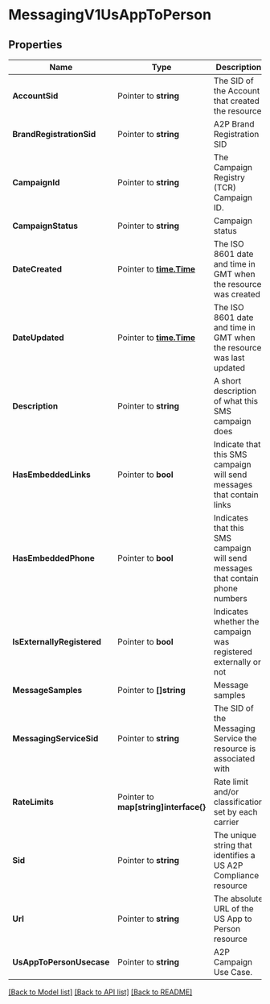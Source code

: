 # MessagingV1UsAppToPerson

## Properties

Name | Type | Description | Notes
------------ | ------------- | ------------- | -------------
**AccountSid** | Pointer to **string** | The SID of the Account that created the resource |
**BrandRegistrationSid** | Pointer to **string** | A2P Brand Registration SID |
**CampaignId** | Pointer to **string** | The Campaign Registry (TCR) Campaign ID. |
**CampaignStatus** | Pointer to **string** | Campaign status |
**DateCreated** | Pointer to [**time.Time**](time.Time.md) | The ISO 8601 date and time in GMT when the resource was created |
**DateUpdated** | Pointer to [**time.Time**](time.Time.md) | The ISO 8601 date and time in GMT when the resource was last updated |
**Description** | Pointer to **string** | A short description of what this SMS campaign does |
**HasEmbeddedLinks** | Pointer to **bool** | Indicate that this SMS campaign will send messages that contain links |
**HasEmbeddedPhone** | Pointer to **bool** | Indicates that this SMS campaign will send messages that contain phone numbers |
**IsExternallyRegistered** | Pointer to **bool** | Indicates whether the campaign was registered externally or not |
**MessageSamples** | Pointer to **[]string** | Message samples |
**MessagingServiceSid** | Pointer to **string** | The SID of the Messaging Service the resource is associated with |
**RateLimits** | Pointer to **map[string]interface{}** | Rate limit and/or classification set by each carrier |
**Sid** | Pointer to **string** | The unique string that identifies a US A2P Compliance resource |
**Url** | Pointer to **string** | The absolute URL of the US App to Person resource |
**UsAppToPersonUsecase** | Pointer to **string** | A2P Campaign Use Case. |

[[Back to Model list]](../README.md#documentation-for-models) [[Back to API list]](../README.md#documentation-for-api-endpoints) [[Back to README]](../README.md)


